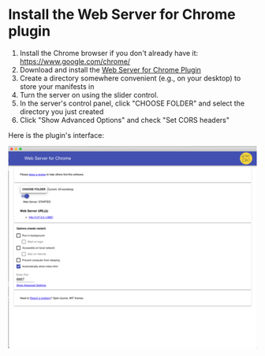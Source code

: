 # Install the Web Server for Chrome plugin

1. Install the Chrome browser if you don't already have it: https://www.google.com/chrome/
1. Download and install the [Web Server for Chrome Plugin](https://chrome.google.com/webstore/detail/web-server-for-chrome/ofhbbkphhbklhfoeikjpcbhemlocgigb?hl=en)   
2. Create a directory somewhere convenient (e.g., on your desktop) to store your manifests in
3. Turn the server on using the slider control.
4. In the server's control panel, click "CHOOSE FOLDER" and select the directory you just created
5. Click "Show Advanced Options" and check "Set CORS headers"

Here is the plugin's interface:

![Image of Web Server for Chrome control panel](chrome_web_server.png)